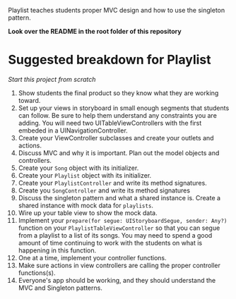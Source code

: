 Playlist teaches students proper MVC design and how to use the singleton pattern.

**Look over the README in the root folder of this repository**

# Suggested breakdown for Playlist

*Start this project from scratch*

1. Show students the final product so they know what they are working toward.
2. Set up your views in storyboard in small enough segments that students can follow. Be sure to help them understand any constraints you are adding. You will need two UITableViewControllers with the first embeded in a UINavigationController.
3. Create your ViewController subclasses and create your outlets and actions.
4. Discuss MVC and why it is important. Plan out the model objects and controllers.
5. Create your `Song` object with its initializer.
6. Create your `Playlist` object with its initializer.
7. Create your `PlaylistController` and write its method signatures.
8. Create you `SongController` and write its method signatures
8. Discuss the singleton pattern and what a shared instance is. Create a shared instance with mock data for `playlists`.
9. Wire up your table view to show the mock data.
10. Implement your `prepare(for segue: UIStoryboardSegue, sender: Any?)` function on your `PlaylistTableViewController` so that you can segue from a playlist to a list of its songs. You may need to spend a good amount of time continuing to work with the students on what is happening in this function.
10. One at a time, implement your controller functions.
11. Make sure actions in view controllers are calling the proper controller functions(s).
12. Everyone's app should be working, and they should understand the MVC and Singleton patterns.
